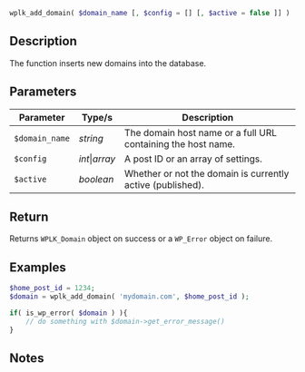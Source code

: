 ```php
wplk_add_domain( $domain_name [, $config = [] [, $active = false ]] )
```

## Description

The function inserts new domains into the database.

## Parameters

| Parameter | Type/s | Description |
|---|---|---|
| `$domain_name` | _string_ | The domain host name or a full URL containing the host name. |
| `$config` | _int_\|_array_ | A post ID or an array of settings. |
| `$active` | _boolean_ | Whether or not the domain is currently active (published). |

## Return

Returns `WPLK_Domain` object on success or a `WP_Error` object on failure.

## Examples

```php
$home_post_id = 1234;
$domain = wplk_add_domain( 'mydomain.com', $home_post_id );

if( is_wp_error( $domain ) ){
    // do something with $domain->get_error_message()
}
```

## Notes